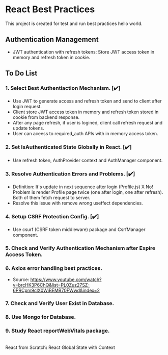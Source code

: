# React Best Practices
This project is created for test and run best practices hello world.

## Authentication Management
* JWT authentication with refresh tokens: Store JWT access token in memory and refresh token in cookie.

## To Do List
### 1. Select Best Authentiaction Mechanism. [:heavy_check_mark:]
* Use JWT to generate access and refresh token and send to client after login request.
* Client store JWT access token in memory and refresh token stored in cookie from backend response.
* After any page refresh, if user is logined, client call refresh request and update tokens.
* User can aceess to required_auth APIs with in memory access token.

### 2. Set IsAuthenticated State Globally in React. [:heavy_check_mark:]
* Use refresh token, AuthProvider context and AuthManager component.

### 3. Resolve Authentication Errors and Problems. [:heavy_check_mark:]
* Definition: It's update in next sequence after login (Profile.js) X No!\
Problem is render Profile page twice (one after login, one after refresh). Both of them fetch request to server.
* Resolve this issue with remove wrong useffect dependencies.

### 4. Setup CSRF Protection Config. [:heavy_check_mark:]
* Use csurf (CSRF token middleware) package and CsrfManager component.

### 5. Check and Verify Authentication Mechanism after Expire Access Token.

### 6. Axios error handling best practices.
* Source: https://www.youtube.com/watch?v=brcHK3P6ChQ&list=PL0Zuz27SZ-6PRCpm9clX0WiBEMB70FWwd&index=2

### 7. Check and Verify User Exist in Database. 

### 8. Use Mongo for Database.

### 9. Study React reportWebVitals package.

<br/>
React from Scratch\
React Global State with Context